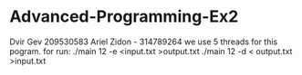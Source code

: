 # Advanced-Programming-Ex2
Dvir Gev 209530583
Ariel Zidon - 314789264
we use 5 threads for this pogram.
for run:
./main 12 -e <input.txt >output.txt
./main 12 -d < output.txt >input.txt 
